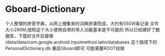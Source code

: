 # Gboard-Dictionary

个人整理的拼音字典，从网上搜集来的词典拼凑而成，大约有550W条记录
文件大小290M,按照这个大小使用自带的导入功能基本是不可能的
所以已经建好了数据库，下载好文件后替换
/data/data/com.google.android.inputmethod.latin/databases
这个路径下的PersonalDictionary.db
重启Gboard即可
可能需要ROOT权限
